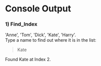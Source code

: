 # Console Output

### 1) Find_Index
'Anne', 'Tom', 'Dick', 'Kate', 'Harry'.\
Type a name to find out where it is in the list:
> Kate

Found Kate at Index 2.